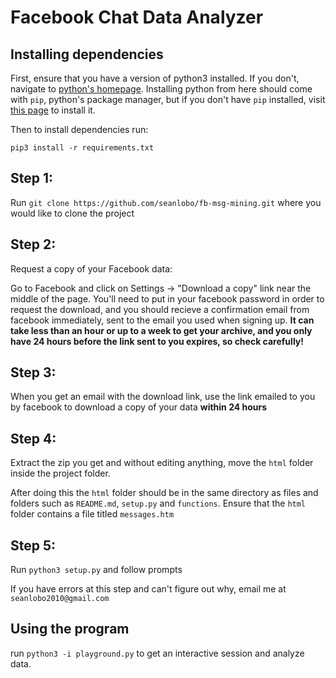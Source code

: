 # Facebook Chat Data Analyzer

## Installing dependencies

First, ensure that you have a version of python3 installed. If you don't, navigate to [python's homepage](https://www.python.org/downloads/). Installing python from here should come with `pip`, python's package manager, but if you don't have `pip` installed, visit [this page](https://pip.pypa.io/en/stable/installing/) to install it.

Then to install dependencies run:

    pip3 install -r requirements.txt


## Step 1:

Run `git clone https://github.com/seanlobo/fb-msg-mining.git` where you would like to clone the project


## Step 2:

Request a copy of your Facebook data:

Go to Facebook and click on Settings -> "Download a copy" link near the middle of the page.
You'll need to put in your facebook password in order to request the download, and you should
recieve a confirmation email from facebook immediately, sent to the email you used when signing up.
**It can take less than an hour or up to a week to get your archive, and you only have 24 hours
before the link sent to you expires, so check carefully!**


## Step 3:

When you get an email with the download link, use the link emailed to you by facebook 
to download a copy of your data **within 24 hours**


## Step 4:

Extract the zip you get and without editing anything, move the `html` folder inside the project folder.

After doing this the `html` folder should be in the same directory as files and folders such as `README.md`, `setup.py` and `functions`. Ensure that the `html` folder contains a file titled `messages.htm`


## Step 5:

Run `python3 setup.py` and follow prompts

If you have errors at this step and can't figure out why, email me at `seanlobo2010@gmail.com`


## Using the program

run `python3 -i playground.py` to get an interactive session and analyze data.
